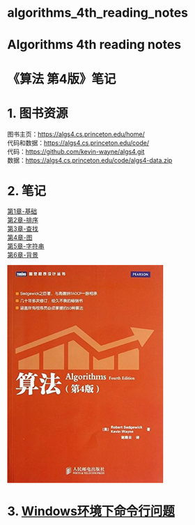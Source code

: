 # algorithms_4th_reading_notes
# Algorithms 4th reading notes 
# 《算法 第4版》笔记
# 1. 图书资源
图书主页：<https://algs4.cs.princeton.edu/home/>  
代码和数据：<https://algs4.cs.princeton.edu/code/>  
代码：<https://github.com/kevin-wayne/algs4.git>  
数据：<https://algs4.cs.princeton.edu/code/algs4-data.zip>

# 2. 笔记
[第1章-基础](./notes/第1章-基础.md)  
[第2章-排序](./notes/第2章-排序.md)  
[第3章-查找](./notes/第3章-查找.md)  
[第4章-图](./notes/第4章-图.md)  
[第5章-字符串](./notes/第5章-字符串.md)  
[第6章-背景](./notes/第6章-背景.md)  

![alt 算法 第4版](./images/《算法第4版》封面.jpg "《算法 第4版》")  

# 3. [Windows环境下命令行问题](cmd.txt)
